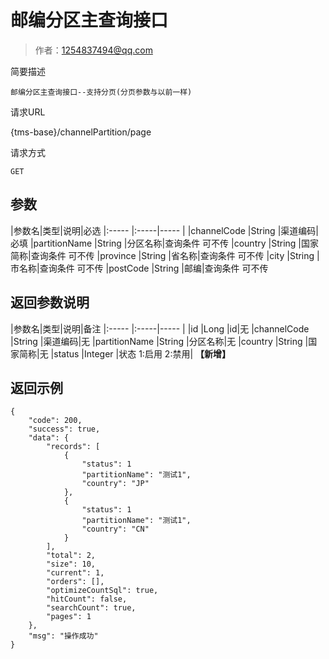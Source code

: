 # 邮编分区主查询接口

> 作者：1254837494@qq.com

简要描述

    邮编分区主查询接口--支持分页(分页参数与以前一样)

请求URL

   {tms-base}/channelPartition/page

请求方式

    GET

## 参数

|参数名|类型|说明|必选
|:-----  |:-----|-----                  |
|channelCode |String   |渠道编码|必填
|partitionName |String   |分区名称|查询条件 可不传
|country |String   |国家简称|查询条件 可不传
|province |String   |省名称|查询条件 可不传
|city |String   |市名称|查询条件 可不传
|postCode |String   |邮编|查询条件 可不传

## 返回参数说明

|参数名|类型|说明|备注
|:-----  |:-----|-----                  |
|id |Long   |id|无
|channelCode |String   |渠道编码|无
|partitionName |String   |分区名称|无
|country |String   |国家简称|无
|status |Integer   |状态 1:启用 2:禁用| **【新增】**


## 返回示例 

``` 
{
    "code": 200,
    "success": true,
    "data": {
        "records": [
            {
                "status": 1
                "partitionName": "测试1",
                "country": "JP"
            },
            {
                "status": 1
                "partitionName": "测试1",
                "country": "CN"
            }
        ],
        "total": 2,
        "size": 10,
        "current": 1,
        "orders": [],
        "optimizeCountSql": true,
        "hitCount": false,
        "searchCount": true,
        "pages": 1
    },
    "msg": "操作成功"
}
```